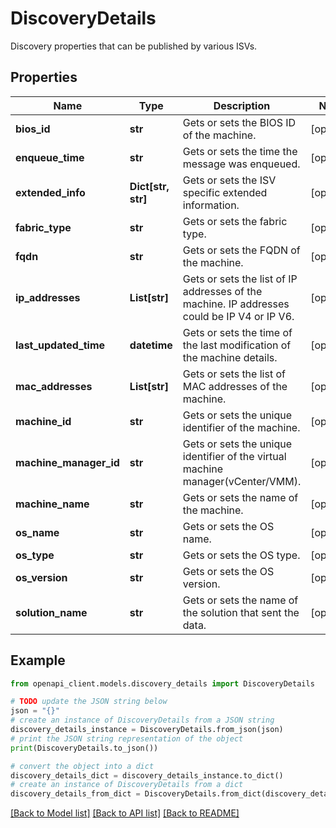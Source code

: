 # DiscoveryDetails

Discovery properties that can be published by various ISVs.

## Properties

Name | Type | Description | Notes
------------ | ------------- | ------------- | -------------
**bios_id** | **str** | Gets or sets the BIOS ID of the machine. | [optional] 
**enqueue_time** | **str** | Gets or sets the time the message was enqueued. | [optional] 
**extended_info** | **Dict[str, str]** | Gets or sets the ISV specific extended information. | [optional] 
**fabric_type** | **str** | Gets or sets the fabric type. | [optional] 
**fqdn** | **str** | Gets or sets the FQDN of the machine. | [optional] 
**ip_addresses** | **List[str]** | Gets or sets the list of IP addresses of the machine. IP addresses could be IP V4 or IP V6. | [optional] 
**last_updated_time** | **datetime** | Gets or sets the time of the last modification of the machine details. | [optional] 
**mac_addresses** | **List[str]** | Gets or sets the list of MAC addresses of the machine. | [optional] 
**machine_id** | **str** | Gets or sets the unique identifier of the machine. | [optional] 
**machine_manager_id** | **str** | Gets or sets the unique identifier of the virtual machine manager(vCenter/VMM). | [optional] 
**machine_name** | **str** | Gets or sets the name of the machine. | [optional] 
**os_name** | **str** | Gets or sets the OS name. | [optional] 
**os_type** | **str** | Gets or sets the OS type. | [optional] 
**os_version** | **str** | Gets or sets the OS version. | [optional] 
**solution_name** | **str** | Gets or sets the name of the solution that sent the data. | [optional] 

## Example

```python
from openapi_client.models.discovery_details import DiscoveryDetails

# TODO update the JSON string below
json = "{}"
# create an instance of DiscoveryDetails from a JSON string
discovery_details_instance = DiscoveryDetails.from_json(json)
# print the JSON string representation of the object
print(DiscoveryDetails.to_json())

# convert the object into a dict
discovery_details_dict = discovery_details_instance.to_dict()
# create an instance of DiscoveryDetails from a dict
discovery_details_from_dict = DiscoveryDetails.from_dict(discovery_details_dict)
```
[[Back to Model list]](../README.md#documentation-for-models) [[Back to API list]](../README.md#documentation-for-api-endpoints) [[Back to README]](../README.md)


